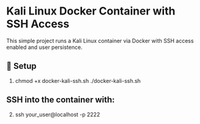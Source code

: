 # Kali Linux Docker Container with SSH Access

This simple project runs a Kali Linux container via Docker with SSH access enabled and user persistence.

## 🔧 Setup

1. chmod +x docker-kali-ssh.sh
./docker-kali-ssh.sh

## SSH into the container with:

2. ssh your_user@localhost -p 2222
